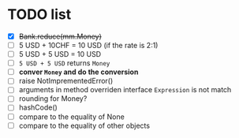 # TODO list

- [x] ~~Bank.reduce(mm.Money)~~
- [ ] 5 USD + 10CHF = 10 USD (if the rate is 2:1)
- [ ] 5 USD + 5 USD = 10 USD
- [ ] `5 USD + 5 USD` returns `Money`
- [ ] **conver `Money` and do the conversion**
- [ ] raise NotImprementedError()
- [ ] arguments in method overriden interface `Expression` is not match
- [ ] rounding for Money?
- [ ] hashCode()
- [ ] compare to the equality of None
- [ ] compare to the equality of other objects
